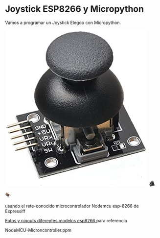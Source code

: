 # Joystick ESP8266 y Micropython 
Vamos a programar un Joystick Elegoo con Micropython.

![](Elegoo-joystick.jpg)
<img src='/Elegoo-joystick.jpg/' style='width:20px;height:20px;'/>

<img src='/NodeMCU-Microncontroller.ppm/' style='width:20px;height:20px;'/>

usando el rete-conocido microcontrolador Nodemcu esp-8266 de Expressiff

<a href=https://randomnerdtutorials.com/esp8266-pinout-reference-gpios/>Fotos y pinouts diferentes modelos esp8266 </a> para referencia

NodeMCU-Microncontroller.ppm
